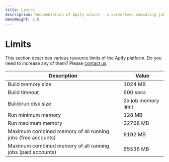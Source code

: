 ```yaml
---
title: Limits
description: Documentation of Apify actors - a serverless computing jobs that enable execution of long-running web scraping and automation tasks in the cloud.
menuWeight: 3.8
---
```


# [](#limits)Limits

This section describes various resource limits of the Apify platform. Do you need to increase any of them? Please [contact us](https://apify.com/contact).

|Description|Value|
|--- |--- |
|Build memory size|1024 MB|
|Build timeout|600 secs|
|Build/run disk size|2x job memory limit|
|Run minimum memory|128 MB|
|Run maximum memory|32768 MB|
|Maximum combined memory of all running jobs (free accounts)|8192 MB|
|Maximum combined memory of all running jobs (paid accounts)|65536 MB|

